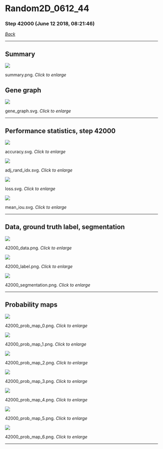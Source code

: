 # Random2D_0612_44

### Step 42000 (June 12 2018, 08:21:46)

[_Back_](..)

---

## Summary

<div class="images"><a href="media/summary.png"><img  src="media/summary.png" align="center"></a><p>summary.png. <i>Click to enlarge</i></p></div>

## Gene graph

<div class="images"><a href="media/gene_graph.svg"><img  src="media/gene_graph.svg" align="center"></a><p>gene_graph.svg. <i>Click to enlarge</i></p></div>

---

## Performance statistics, step 42000

<div class="images"><a href="media/accuracy.svg"><img class="mini" src="media/accuracy.svg" align="center"></a><p>accuracy.svg. <i>Click to enlarge</i></p></div>
<div class="images"><a href="media/adj_rand_idx.svg"><img class="mini" src="media/adj_rand_idx.svg" align="center"></a><p>adj_rand_idx.svg. <i>Click to enlarge</i></p></div>
<div class="images"><a href="media/loss.svg"><img class="mini" src="media/loss.svg" align="center"></a><p>loss.svg. <i>Click to enlarge</i></p></div>
<div class="images"><a href="media/mean_iou.svg"><img class="mini" src="media/mean_iou.svg" align="center"></a><p>mean_iou.svg. <i>Click to enlarge</i></p></div>

---

## Data, ground truth label, segmentation

<div class="images"><a href="media/42000_data.png"><img class="mini" src="media/42000_data.png" align="center"></a><p>42000_data.png. <i>Click to enlarge</i></p></div>
<div class="images"><a href="media/42000_label.png"><img class="mini" src="media/42000_label.png" align="center"></a><p>42000_label.png. <i>Click to enlarge</i></p></div>
<div class="images"><a href="media/42000_segmentation.png"><img class="mini" src="media/42000_segmentation.png" align="center"></a><p>42000_segmentation.png. <i>Click to enlarge</i></p></div>

---

## Probability maps

<div class="images"><a href="media/42000_prob_map_0.png"><img class="mini" src="media/42000_prob_map_0.png" align="center"></a><p>42000_prob_map_0.png. <i>Click to enlarge</i></p></div>
<div class="images"><a href="media/42000_prob_map_1.png"><img class="mini" src="media/42000_prob_map_1.png" align="center"></a><p>42000_prob_map_1.png. <i>Click to enlarge</i></p></div>
<div class="images"><a href="media/42000_prob_map_2.png"><img class="mini" src="media/42000_prob_map_2.png" align="center"></a><p>42000_prob_map_2.png. <i>Click to enlarge</i></p></div>
<div class="images"><a href="media/42000_prob_map_3.png"><img class="mini" src="media/42000_prob_map_3.png" align="center"></a><p>42000_prob_map_3.png. <i>Click to enlarge</i></p></div>
<div class="images"><a href="media/42000_prob_map_4.png"><img class="mini" src="media/42000_prob_map_4.png" align="center"></a><p>42000_prob_map_4.png. <i>Click to enlarge</i></p></div>
<div class="images"><a href="media/42000_prob_map_5.png"><img class="mini" src="media/42000_prob_map_5.png" align="center"></a><p>42000_prob_map_5.png. <i>Click to enlarge</i></p></div>
<div class="images"><a href="media/42000_prob_map_6.png"><img class="mini" src="media/42000_prob_map_6.png" align="center"></a><p>42000_prob_map_6.png. <i>Click to enlarge</i></p></div>

---


